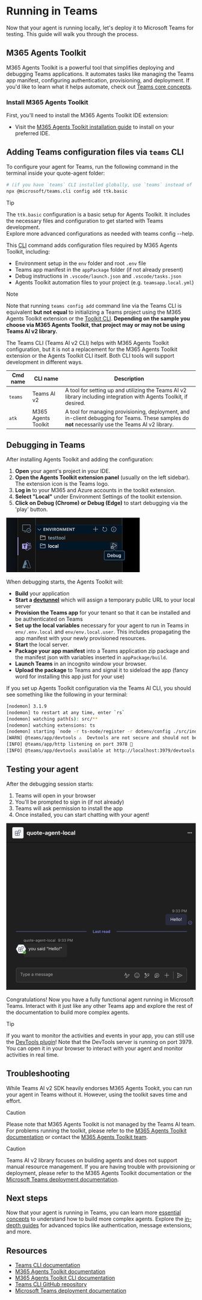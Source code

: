 # Running in Teams

Now that your agent is running locally, let's deploy it to Microsoft Teams for testing. This guide will walk you through the process.

## M365 Agents Toolkit

M365 Agents Toolkit is a powerful tool that simplifies deploying and debugging Teams applications. It automates tasks like managing the Teams app manifest, configuring authentication, provisioning, and deployment. If you'd like to learn what it helps automate, check out [Teams core concepts](../teams/core-concepts.md).

### Install M365 Agents Toolkit

First, you'll need to install the M365 Agents Toolkit IDE extension:

- Visit the [M365 Agents Toolkit installation guide](https://learn.microsoft.com/en-us/microsoftteams/platform/toolkit/install-teams-toolkit) to install on your preferred IDE.

## Adding Teams configuration files via `teams` CLI

To configure your agent for Teams, run the following command in the terminal inside your quote-agent folder:

<!-- langtabs-start -->
```bash
# (if you have `teams` CLI installed globally, use `teams` instead of `npx`)
npx @microsoft/teams.cli config add ttk.basic
```
<!-- langtabs-end -->

> [!TIP]
> The `ttk.basic` configuration is a basic setup for Agents Toolkit. It includes the necessary files and configuration to get started with Teams development.<br/>
> Explore more advanced configurations as needed with teams config --help.<br>

This [CLI](../developer-tools/cli/README.md) command adds configuration files required by M365 Agents Toolkit, including:

- Environment setup in the `env` folder and root `.env` file
- Teams app manifest in the `appPackage` folder (if not already present)
- Debug instructions in `.vscode/launch.json` and `.vscode/tasks.json`
- Agents Toolkit automation files to your project (e.g. `teamsapp.local.yml`)

> [!NOTE]
> Note that running `teams config add` command line via the Teams CLI is equivalent **but not equal** to initializing a Teams project using the M365 Agents Toolkit extension or the [Toolkit CLI](https://learn.microsoft.com/en-us/microsoftteams/platform/toolkit/teams-toolkit-cli?pivots=version-three). **Depending on the sample you choose via M365 Agents Toolkit, that project may or may not be using Teams AI v2 library.**

The Teams CLI (Teams AI v2 CLI) helps with M365 Agents Toolkit configuration, but it is not a replacement for the M365 Agents Toolkit extension or the Agents Toolkit CLI itself. Both CLI tools will support development in different ways.

| Cmd name   | CLI name      | Description                                                                                                                                        |
| ---------- | ------------- | -------------------------------------------------------------------------------------------------------------------------------------------------- |
| `teams`    | Teams AI v2   | A tool for setting up and utilizing the Teams AI v2 library including integration with Agents Toolkit, if desired.                                            |
| `atk` | M365 Agents Toolkit | A tool for managing provisioning, deployment, and in-client debugging for Teams. These samples do **not** necessarily use the Teams AI v2 library. |

## Debugging in Teams

After installing Agents Toolkit and adding the configuration:

1. **Open** your agent's project in your IDE.
2. **Open the Agents Toolkit extension panel** (usually on the left sidebar). The extension icon is the Teams logo.
3. **Log in** to your M365 and Azure accounts in the toolkit extension.
4. **Select "Local"** under Environment Settings of the toolkit extension.
5. **Click on Debug (Chrome) or Debug (Edge)** to start debugging via the 'play' button.

![M365 Agents Toolkit local environment UI](../assets/screenshots/teams-toolkit.png)

When debugging starts, the Agents Toolkit will:

- **Build** your application
- **Start a [devtunnel](../teams/core-concepts.md#devtunnel)** which will assign a temporary public URL to your local server
- **Provision the Teams app** for your tenant so that it can be installed and be authenticated on Teams
- **Set up the local variables** necessary for your agent to run in Teams in `env/.env.local` and `env/env.local.user`. This includes propagating the app manifest with your newly provisioned resources.
- **Start** the local server.
- **Package your app manifest** into a Teams application zip package and the manifest json with variables inserted in `appPackage/build`.
- **Launch Teams** in an incognito window your browser.
- **Upload the package** to Teams and signal it to sideload the app (fancy word for installing this app just for your use)

If you set up Agents Toolkit configuration via the Teams AI CLI, you should see something like the following in your terminal:

<!-- langtabs-start -->
```sh
[nodemon] 3.1.9
[nodemon] to restart at any time, enter `rs`
[nodemon] watching path(s): src/**
[nodemon] watching extensions: ts
[nodemon] starting `node -r ts-node/register -r dotenv/config ./src/index.ts`
[WARN] @teams/app/devtools ⚠️  Devtools are not secure and should not be used production environments ⚠️
[INFO] @teams/app/http listening on port 3978 🚀
[INFO] @teams/app/devtools available at http://localhost:3979/devtools
```
<!-- langtabs-end -->

## Testing your agent

After the debugging session starts:

1. Teams will open in your browser
2. You'll be prompted to sign in (if not already)
3. Teams will ask permission to install the app
4. Once installed, you can start chatting with your agent!

![Agent running on Teams](../assets/screenshots/example-on-teams.png)

Congratulations! Now you have a fully functional agent running in Microsoft Teams. Interact with it just like any other Teams app and explore the rest of the documentation to build more complex agents.

> [!TIP]
> If you want to monitor the activities and events in your app, you can still use the [DevTools plugin](../developer-tools/devtools/README.md)! Note that the DevTools server is running on port 3979. You can open it in your browser to interact with your agent and monitor activities in real time.

## Troubleshooting

While Teams AI v2 SDK heavily endorses M365 Agents Tookit, you can run your agent in Teams without it. However, using the toolkit saves time and effort.

> [!CAUTION]
> Please note that M365 Agents Toolkit is not managed by the Teams AI team. For problems running the toolkit, please refer to the [M365 Agents Toolkit documentation](https://learn.microsoft.com/en-us/microsoftteams/platform/toolkit/overview) or contact the [M365 Agents Toolkit team](https://github.com/OfficeDev/Teams-Toolkit).

> [!CAUTION]
> Teams AI v2 library focuses on building agents and does not support manual resource management. If you are having trouble with provisioning or deployment, please refer to the M365 Agents Toolkit documentation or the [Microsoft Teams deployment documentation](https://learn.microsoft.com/en-us/microsoftteams/deploy-overview).

## Next steps

Now that your agent is running in Teams, you can learn more [essential concepts](../essentials/README.md) to understand how to build more complex agents. Explore the [in-depth guides](../in-depth-guides/README.md) for advanced topics like authentication, message extensions, and more.

## Resources

- [Teams CLI documentation](../developer-tools/cli/README.md)
- [M365 Agents Toolkit documentation](https://learn.microsoft.com/en-us/microsoftteams/platform/toolkit/overview)
- [M365 Agents Toolkit CLI documentation](https://learn.microsoft.com/en-us/microsoftteams/platform/toolkit/cli/README.md)
- [Teams CLI GitHub repository](https://github.com/OfficeDev/Teams-Toolkit)
- [Microsoft Teams deployment documentation](https://learn.microsoft.com/en-us/microsoftteams/deploy-overview)
